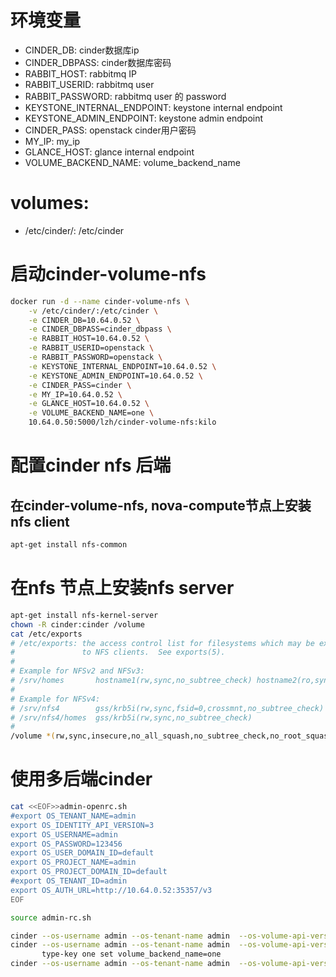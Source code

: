 # 环境变量
- CINDER_DB: cinder数据库ip
- CINDER_DBPASS: cinder数据库密码
- RABBIT_HOST: rabbitmq IP
- RABBIT_USERID: rabbitmq user
- RABBIT_PASSWORD: rabbitmq user 的 password
- KEYSTONE_INTERNAL_ENDPOINT: keystone internal endpoint
- KEYSTONE_ADMIN_ENDPOINT: keystone admin endpoint
- CINDER_PASS: openstack cinder用户密码
- MY_IP: my_ip
- GLANCE_HOST: glance internal endpoint
- VOLUME_BACKEND_NAME: volume_backend_name

# volumes:
- /etc/cinder/: /etc/cinder

# 启动cinder-volume-nfs
```bash
docker run -d --name cinder-volume-nfs \
    -v /etc/cinder/:/etc/cinder \
    -e CINDER_DB=10.64.0.52 \
    -e CINDER_DBPASS=cinder_dbpass \
    -e RABBIT_HOST=10.64.0.52 \
    -e RABBIT_USERID=openstack \
    -e RABBIT_PASSWORD=openstack \
    -e KEYSTONE_INTERNAL_ENDPOINT=10.64.0.52 \
    -e KEYSTONE_ADMIN_ENDPOINT=10.64.0.52 \
    -e CINDER_PASS=cinder \
    -e MY_IP=10.64.0.52 \
    -e GLANCE_HOST=10.64.0.52 \
    -e VOLUME_BACKEND_NAME=one \
    10.64.0.50:5000/lzh/cinder-volume-nfs:kilo
```

# 配置cinder nfs 后端
## 在cinder-volume-nfs, nova-compute节点上安装nfs client
```bash
apt-get install nfs-common
```

# 在nfs 节点上安装nfs server
```bash
apt-get install nfs-kernel-server
chown -R cinder:cinder /volume
cat /etc/exports 
# /etc/exports: the access control list for filesystems which may be exported
#               to NFS clients.  See exports(5).
#
# Example for NFSv2 and NFSv3:
# /srv/homes       hostname1(rw,sync,no_subtree_check) hostname2(ro,sync,no_subtree_check)
#
# Example for NFSv4:
# /srv/nfs4        gss/krb5i(rw,sync,fsid=0,crossmnt,no_subtree_check)
# /srv/nfs4/homes  gss/krb5i(rw,sync,no_subtree_check)
#
/volume *(rw,sync,insecure,no_all_squash,no_subtree_check,no_root_squash)
```

# 使用多后端cinder
```bash
cat <<EOF>>admin-openrc.sh 
#export OS_TENANT_NAME=admin
export OS_IDENTITY_API_VERSION=3
export OS_USERNAME=admin
export OS_PASSWORD=123456
export OS_USER_DOMAIN_ID=default
export OS_PROJECT_NAME=admin
export OS_PROJECT_DOMAIN_ID=default
#export OS_TENANT_ID=admin
export OS_AUTH_URL=http://10.64.0.52:35357/v3
EOF

source admin-rc.sh

cinder --os-username admin --os-tenant-name admin  --os-volume-api-version 2 type-create one
cinder --os-username admin --os-tenant-name admin  --os-volume-api-version 2 \
       type-key one set volume_backend_name=one
cinder --os-username admin --os-tenant-name admin  --os-volume-api-version 2 extra-specs-list
```